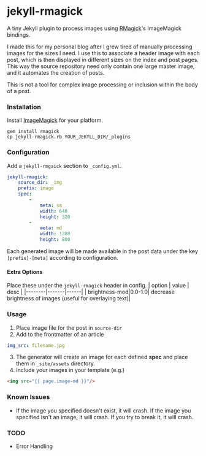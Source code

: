 # jekyll-rmagick

A tiny Jekyll plugin to process images using [RMagick](https://rmagick.github.io/)'s ImageMagick bindings.

I made this for my personal blog after I grew tired of manually processing images for the sizes I need. I use this to associate a header image with each post, which is then displayed in different sizes on the index and post pages. This way the source repository need only contain one large master image, and it automates the creation of posts.

This is not a tool for complex image processing or inclusion within the body of a post.

### Installation
Install [ImageMagick](https://www.imagemagick.org) for your platform.
```
gem install rmagick
cp jekyll-rmagick.rb YOUR_JEKYLL_DIR/_plugins
```

### Configuration
Add a `jekyll-rmgaick` section to `_config.yml`.
```yaml
jekyll-rmagick:
    source_dir: _img
    prefix: image
    spec:
        -
            meta: sm
            width: 640
            height: 320
        -
            meta: md
            width: 1280
            height: 800
```
Each generated image will be made available in the post data under the key `[prefix]-[meta]` according to configuration.

#### Extra Options
Place these under the `jekyll-rmagick` header in config.
| option | value | desc |
|--------|-------|------|
| brightness-mod|0.0-1.0| decrease brightness of images (useful for overlaying text)|

### Usage
1. Place image file for the post in `source-dir`
2. Add to the frontmatter of an article
```yaml
img_src: filename.jpg
```
3. The generator will create an image for each defined **spec** and place them in `_site/assets` directory.
4. Include your images in your template (e.g.)
```html
<img src="{{ page.image-md }}"/>
```

### Known Issues
- If the image you specified doesn't exist, it will crash. If the image you specified isn't an image, it will crash. If you try to break it, it will crash.

### TODO
- Error Handling
